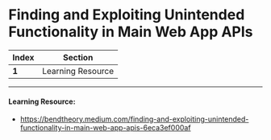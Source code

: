 # Finding and Exploiting Unintended Functionality in Main Web App APIs

Index | Section
--- | ---
**1** | Learning Resource

___


#### Learning Resource: 

* https://bendtheory.medium.com/finding-and-exploiting-unintended-functionality-in-main-web-app-apis-6eca3ef000af